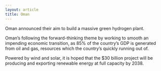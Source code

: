 ```yaml
---
layout: article
title: Oman
---
```

Oman announced their aim to build a massive green hydrogen plant.

Oman’s following the forward-thinking theme by working to smooth an impending economic transition, as 85% of the country’s GDP is generated from oil and gas, resources which the country’s quickly running out of.

Powered by wind and solar, it is hoped that the $30 billion project will be producing and exporting renewable energy at full capacity by 2038.